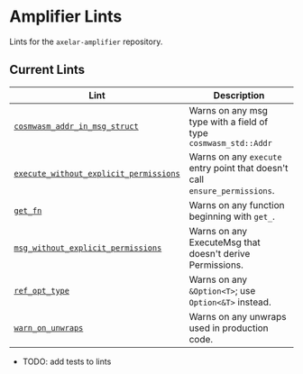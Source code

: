 # Amplifier Lints

Lints for the `axelar-amplifier` repository.

## Current Lints

| Lint | Description |
|------|-------------|
| [`cosmwasm_addr_in_msg_struct`](./cosmwasm_addr_in_msg_struct) | Warns on any msg type with a field of type `cosmwasm_std::Addr` |
| [`execute_without_explicit_permissions`](./execute_without_explicit_permissions/) | Warns on any `execute` entry point that doesn't call `ensure_permissions`. |
| [`get_fn`](./amplifier-lints/get_fn) | Warns on any function beginning with `get_`. |
| [`msg_without_explicit_permissions`](./msg_without_explicit_permissions) | Warns on any ExecuteMsg that doesn't derive Permissions. |
| [`ref_opt_type`](./amplifier-lints/ref_opt_type) | Warns on any `&Option<T>`; use `Option<&T>` instead. |
| [`warn_on_unwraps`](./amplifier-lints/warn_on_unwraps) | Warns on any unwraps used in production code. |

- TODO: add tests to lints
